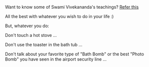 ﻿Want to know some of Swami Vivekananda's teachings? [Refer this](teachings-of-swami-vivekananda/quotes.md)

All the best with whatever you wish to do in your life :)

But, whatever you do: 

Don't touch a hot stove ...

Don't use the toaster in the bath tub ...

Don't talk about your favorite type of "Bath Bomb" or the best "Photo Bomb" you have seen 
in the airport security line ...

